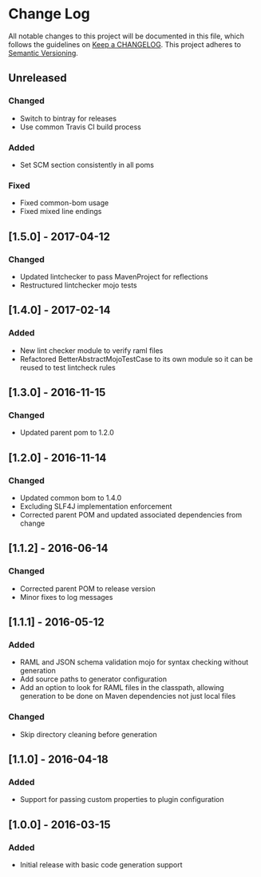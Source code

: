 # Change Log
All notable changes to this project will be documented in this file, which follows the guidelines 
on [Keep a CHANGELOG](http://keepachangelog.com/). This project adheres to 
[Semantic Versioning](http://semver.org/).

## Unreleased

### Changed
- Switch to bintray for releases
- Use common Travis CI build process

### Added
- Set SCM section consistently in all poms

### Fixed
- Fixed common-bom usage
- Fixed mixed line endings

## [1.5.0] - 2017-04-12

### Changed
- Updated lintchecker to pass MavenProject for reflections
- Restructured lintchecker mojo tests

## [1.4.0] - 2017-02-14

### Added
- New lint checker module to verify raml files
- Refactored BetterAbstractMojoTestCase to its own module so it can be reused to test lintcheck rules

## [1.3.0] - 2016-11-15

### Changed

- Updated parent pom to 1.2.0

## [1.2.0] - 2016-11-14

### Changed

- Updated common bom to 1.4.0
- Excluding SLF4J implementation enforcement
- Corrected parent POM and updated associated dependencies from change


## [1.1.2] - 2016-06-14

### Changed

- Corrected parent POM to release version
- Minor fixes to log messages

## [1.1.1] - 2016-05-12

### Added

- RAML and JSON schema validation mojo for syntax checking without generation
- Add source paths to generator configuration
- Add an option to look for RAML files in the classpath, allowing generation to be done on Maven dependencies not just local files

### Changed

- Skip directory cleaning before generation

## [1.1.0] - 2016-04-18

### Added

- Support for passing custom properties to plugin configuration

## [1.0.0] - 2016-03-15

### Added

- Initial release with basic code generation support
